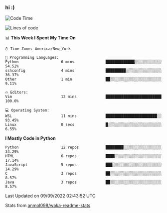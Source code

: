### hi :)

<!--START_SECTION:waka-->
![Code Time](http://img.shields.io/badge/Code%20Time-936%20hrs%2020%20mins-blue)

![Lines of code](https://img.shields.io/badge/From%20Hello%20World%20I%27ve%20Written-599%20Thousand%20lines%20of%20code-blue)

📊 **This Week I Spent My Time On** 

```text
⌚︎ Time Zone: America/New_York

💬 Programming Languages: 
Python                   6 mins              █████████████░░░░░░░░░░░░   54.52% 
sshconfig                4 mins              █████████░░░░░░░░░░░░░░░░   36.37% 
Other                    1 min               ██░░░░░░░░░░░░░░░░░░░░░░░   9.11%

🔥 Editors: 
Vim                      12 mins             █████████████████████████   100.0%

💻 Operating System: 
WSL                      11 mins             ███████████████████████░░   93.45% 
Linux                    0 secs              █░░░░░░░░░░░░░░░░░░░░░░░░   6.55%

```

**I Mostly Code in Python** 

```text
Python                   12 repos            ████████░░░░░░░░░░░░░░░░░   34.29% 
HTML                     6 repos             ████░░░░░░░░░░░░░░░░░░░░░   17.14% 
JavaScript               5 repos             ███░░░░░░░░░░░░░░░░░░░░░░   14.29% 
C                        3 repos             ██░░░░░░░░░░░░░░░░░░░░░░░   8.57% 
Java                     3 repos             ██░░░░░░░░░░░░░░░░░░░░░░░   8.57%

```



 Last Updated on 09/09/2022 02:43:52 UTC
<!--END_SECTION:waka-->

Stats from [anmol098/waka-readme-stats](https://github.com/anmol098/waka-readme-stats)